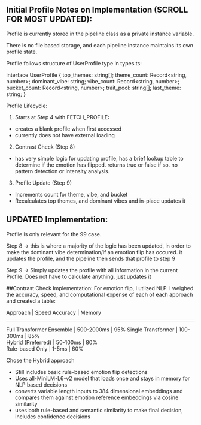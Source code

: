 ## Initial Profile Notes on Implementation (SCROLL FOR MOST UPDATED):

Profile is currently stored in the pipeline class as a private instance variable. 

There is no file based storage, and each pipeline instance maintains its own profile state.

Profile follows structure of UserProfile type in types.ts:

interface UserProfile {
  top_themes: string[];
  theme_count: Record<string, number>;
  dominant_vibe: string;
  vibe_count: Record<string, number>;
  bucket_count: Record<string, number>;
  trait_pool: string[];
  last_theme: string;
}

Profile Lifecycle:

1. Starts at Step 4 with FETCH_PROFILE:
- creates a blank profile when first accessed
- currently does not have external loading

2. Contrast Check (Step 8)
- has very simple logic for updating profile, has a brief lookup table to determine if the emotion has flipped. returns true or false if so. no pattern detection or intensity analysis. 

3. Profile Update (Step 9)
- Increments count for theme, vibe, and bucket
- Recalculates top themes, and dominant vibes and in-place updates it


## UPDATED Implementation:

Profile is only relevant for the 99 case.

Step 8 -> this is where a majority of the logic has been updated, in order to make the dominant vibe determination/if an emotion flip has occured. it updates the profile, and the pipeline then sends that profile to step 9

Step 9 -> Simply updates the profile with all information in the current Profile. Does not have to calculate anything, just updates it


##Contrast Check Implementation:
For emotion flip, I utlized NLP. I weighed the accuracy, speed, and computational expense of each of each approach and created a table:

Approach	                | Speed	Accuracy |	Memory
_____________________________________________________
Full Transformer Ensemble	| 500-2000ms	   | 95%
Single Transformer	      | 100-300ms	     | 85%	
Hybrid (Preferred)	      | 50-100ms	     | 80%	
Rule-based Only	          | 1-5ms	         | 60%

Chose the Hybrid approach
- Still includes basic rule-based emotion flip detections
- Uses all-MiniLM-L6-v2 model that loads once and stays in memory for NLP based decisions
- converts variable length inputs to 384 dimensional embeddings and compares them against emotion reference embeddings via cosine similarity
- uses both rule-based and semantic similarity to make final decision, includes confidence decisions